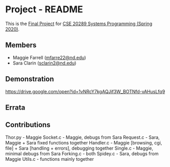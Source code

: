 # Project - README

This is the [Final Project] for [CSE 20289 Systems Programming (Spring 2020)].

## Members

- Maggie Farrell (mfarre22@nd.edu)
- Sara Clarin (sclarin2@nd.edu)

## Demonstration

https://drive.google.com/open?id=1vNRcY7kgAQJif3W_BOTNfd-vAHusLfq9


## Errata


## Contributions

Thor.py - Maggie 
Socket.c - Maggie,  debugs from Sara
Request.c - Sara, Maggie + Sara fixed functions together
Handler.c - Maggie [browsing, cgi, file] + Sara [handling + errors], debugging together
Single.c - Maggie, minimal debugs from Sara
Forking.c - both
Spidey.c - Sara, debugs from Maggie
Utils.c - functions mainly together


[Final Project]: https://www3.nd.edu/~pbui/teaching/cse.20289.sp20/project.html
[CSE 20289 Systems Programming (Spring 2020)]: https://www3.nd.edu/~pbui/teaching/cse.20289.sp20/
